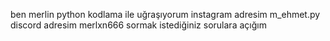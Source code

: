 ben merlin
python kodlama ile uğraşıyorum
instagram adresim m_ehmet.py
discord adresim merlxn666
sormak istediğiniz sorulara açığım
